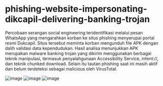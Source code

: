 # phishing-website-impersonating-dikcapil-delivering-banking-trojan
Percobaan serangan social engineering teridentifikasi melalui pesan WhatsApp yang mengarahkan korban ke situs phishing menyerupai portal resmi Dukcapil. Situs tersebut meminta korban mengunduh file APK dengan dalih validasi data kependudukan.
Hasil analisa menunjukkan APK merupakan malware banking trojan yang dikirim menggunakan berbagai teknik manipulasi, termasuk penyalahgunaan Accessibility Service, intent://, dan teknik chunked download. Selain itu tautan phishing saat ini masih aktif dan belum terdeteksi sebagai malicious oleh VirusTotal.

![image](https://github.com/user-attachments/assets/fcfb1e36-b349-4448-b315-0fa999f96faf)
![image](https://github.com/user-attachments/assets/1c93598c-3c34-4a33-adc0-997c46abb194)
![image](https://github.com/user-attachments/assets/506f5c45-65b4-4b82-af5d-ae121e85f23e)


